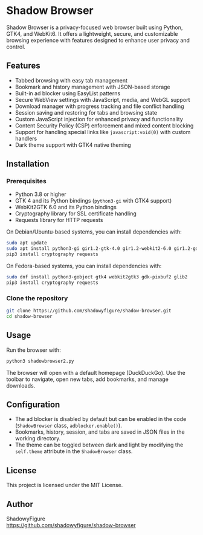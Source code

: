 # Shadow Browser

Shadow Browser is a privacy-focused web browser built using Python, GTK4, and WebKit6. It offers a lightweight, secure, and customizable browsing experience with features designed to enhance user privacy and control.

## Features

- Tabbed browsing with easy tab management
- Bookmark and history management with JSON-based storage
- Built-in ad blocker using EasyList patterns
- Secure WebView settings with JavaScript, media, and WebGL support
- Download manager with progress tracking and file conflict handling
- Session saving and restoring for tabs and browsing state
- Custom JavaScript injection for enhanced privacy and functionality
- Content Security Policy (CSP) enforcement and mixed content blocking
- Support for handling special links like `javascript:void(0)` with custom handlers
- Dark theme support with GTK4 native theming

## Installation

### Prerequisites

- Python 3.8 or higher
- GTK 4 and its Python bindings (`python3-gi` with GTK4 support)
- WebKit2GTK 6.0 and its Python bindings
- Cryptography library for SSL certificate handling
- Requests library for HTTP requests

On Debian/Ubuntu-based systems, you can install dependencies with:

```bash
sudo apt update
sudo apt install python3-gi gir1.2-gtk-4.0 gir1.2-webkit2-6.0 gir1.2-gdkpixbuf-2.0 gir1.2-glib-2.0
pip3 install cryptography requests
```

On Fedora-based systems, you can install dependencies with:

```bash
sudo dnf install python3-gobject gtk4 webkit2gtk3 gdk-pixbuf2 glib2
pip3 install cryptography requests
```

### Clone the repository

```bash
git clone https://github.com/shadowyfigure/shadow-browser.git
cd shadow-browser
```

## Usage

Run the browser with:

```bash
python3 shadowbrowser2.py
```

The browser will open with a default homepage (DuckDuckGo). Use the toolbar to navigate, open new tabs, add bookmarks, and manage downloads.

## Configuration

- The ad blocker is disabled by default but can be enabled in the code (`ShadowBrowser` class, `adblocker.enable()`).
- Bookmarks, history, session, and tabs are saved in JSON files in the working directory.
- The theme can be toggled between dark and light by modifying the `self.theme` attribute in the `ShadowBrowser` class.

## License

This project is licensed under the MIT License.

## Author

ShadowyFigure  
https://github.com/shadowyfigure/shadow-browser

